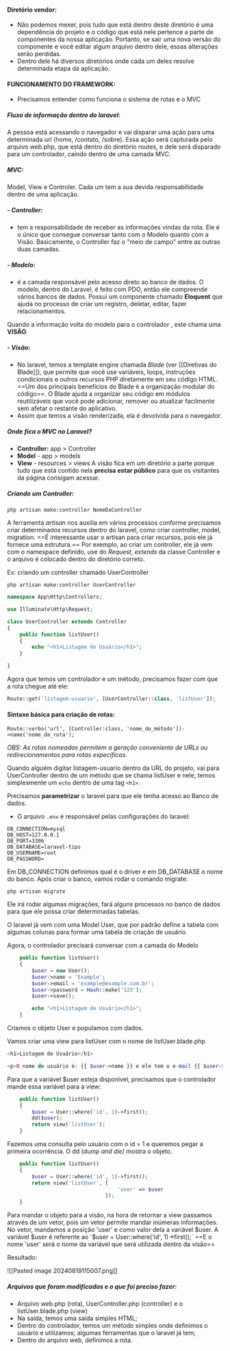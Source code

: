 
#### Diretório vendor:
- Não podemos mexer, pois tudo que está dentro deste diretório é uma dependência do projeto e o código que está nele pertence a parte de componentes da nossa aplicação. Portanto, se sair uma nova versão do componente e você editar algum arquivo dentro dele, essas alterações serão perdidas.
- Dentro dele há diversos diretórios onde cada um deles resolve determinada etapa da aplicação.

#### FUNCIONAMENTO DO FRAMEWORK:

- Precisamos entender como funciona o sistema de rotas e o MVC

##### **Fluxo de informação dentro do laravel:**
 
A pessoa está acessando o navegador e vai disparar uma ação para uma determinada url (home, /contato, /sobre). Essa ação será capturada pelo arquivo web.php, que está dentro do diretório routes, e dele será disparado para um controlador, caindo dentro de uma camada MVC. 

##### MVC:
Model, View e Controler. Cada um tem a sua devida responsabilidade dentro de uma aplicação.
##### -  Controller:
- tem a responsabilidade de receber as informações vindas da rota. Ele é o único que consegue conversar tanto com o Modelo quanto com a Visão. Basicamente, o Controller faz o "meio de campo" entre as outras duas camadas.
##### - Modelo: 
- é a camada responsável pelo acesso direto ao banco de dados. O modelo, dentro do Laravel, é feito com PDO, então ele compreende vários bancos de dados. Possui um componente chamado **Eloquent** que ajuda no processo de criar um registro, deletar, editar, fazer relacionamentos.

Quando a informação volta do modelo para o controlador , este chama uma **VISÃO**.

##### - Visão:  
- No laravel, temos a template engine chamada *Blade* (ver [[Diretivas do Blade]]), que permite que você use variáveis, loops, instruções condicionais e outros recursos PHP diretamente em seu código HTML. ==Um dos principais benefícios do Blade é a organização modular do código==. O Blade ajuda a organizar seu código em módulos reutilizáveis que você pode adicionar, remover ou atualizar facilmente sem afetar o restante do aplicativo.
- Assim que temos a visão renderizada, ela é devolvida para o navegador.

##### Onde fica o MVC no Laravel?

- **Controller:** app > Controller
- **Model** - app > models
- **View** - resources > views
A visão fica em um diretório a parte porque tudo que está contido nela **precisa estar público** para que os visitantes da página consigam acessar.

##### Criando um Controller:

``php artisan make:controller NomeDaController`` 

A ferramenta *artisan* nos auxilia em vários processos conforme precisamos criar determinados recursos dentro do laravel, como criar controller, model, migration. ==É interessante usar o artisan para criar recursos, pois ele já fornece uma estrutura.== Por exemplo, ao criar um controller, ele já vem com o namespace definido, use do *Request*, *extends* da classe Controller e o arquivo é colocado dentro do diretório correto. 

Ex: criando um controller chamado UserController

`php artisan make:controller UserController`

```php
namespace App\Http\Controllers;

use Illuminate\Http\Request;

class UserController extends Controller
{
    public function listUser()
    {
        echo "<h1>Listagem de Usuário</h1>";
    }

}
```

Agora que temos um controlador e um método, precisamos fazer com que a rota chegue até ele:

```php
Route::get('listagem-usuario', [UserController::class, 'listUser']);
```

#### Sintaxe básica para criação de rotas:

`Route::verbo('url', [Controller:class, 'nome_do_método'])->name('nome_da_rota');`

*OBS: As rotas nomeadas permitem a geração conveniente de URLs ou redirecionamentos para rotas específicas.*

Quando alguém digitar listagem-usuario dentro da URL do projeto, vai para UserController dentro de um método que se chama listUser e nele, temos simplesmente um `echo` dentro de uma tag `<h1>`.

Precisamos **parametrizar** o laravel para que ele tenha acesso ao Banco de dados.

- O arquivo `.env` é responsável pelas configurações do laravel:

```
DB_CONNECTION=mysql
DB_HOST=127.0.0.1
DB_PORT=3306
DB_DATABASE=laravel-tips
DB_USERNAME=root
DB_PASSWORD=
```

Em DB_CONNECTION definimos qual é o driver e em DB_DATABASE o nome do banco. Após criar o banco, vamos rodar o comando migrate:

`php artisan migrate`

Ele irá rodar algumas migrações, fará alguns processos no banco de dados para que ele possa criar determinadas tabelas.

O laravel já vem com uma Model User, que por padrão define a tabela com algumas colunas para formar uma tabela de criação de usuário.

Agora, o controlador precisará conversar com a camada do Modelo

```php
    public function listUser()
    {
        $user = new User();
        $user->name = 'Example';
        $user->email = 'example@example.com.br';
        $user->password = Hash::make('123');
        $user->save();

        echo "<h1>Listagem de Usuário</h1>";
    }
```

Criamos o objeto User e populamos com dados.

Vamos criar uma view para listUser com o nome de listUser.blade.php

```php
<h1>Listagem de Usuário</h1>

<p>O nome do usuário é: {{ $user->name }} e ele tem o e-mail {{ $user->email}}</p>
```

Para que a variável $user esteja disponível, precisamos que o controlador mande essa variável para a view:

```php
    public function listUser()
    {
        $user = User::where('id', 1)->first();
        dd($user);
        return view('listUser');
    }
```

Fazemos uma consulta pelo usuário com o id = 1 e queremos pegar a primeira ocorrência. O dd (*dump and die)* mostra o objeto.

```php
    public function listUser()
    {
        $user = User::where('id', 1)->first();
        return view('listUser', [
                                    'user' => $user
                                ]);
    }
```

Para mandar o objeto para a visão, na hora de retornar a view passamos através de um vetor, pois um vetor permite mandar inúmeras informações. No vetor, mandamos a posição 'user' e como valor dela a variável $user.
A variável $user é referente ao
`$user = User::where('id', 1)->first();`
==E o nome 'user' será o nome da variável que será utilizada dentro da visão==

Resultado:

![[Pasted image 20240819115007.png]]

##### Arquivos que foram modificados e o que foi preciso fazer:

- Arquivo web.php (rota), UserController.php (controller) e o listUser.blade.php (view) 
- Na saída, temos uma saída simples HTML;
- Dentro do controlador, temos um método simples onde definimos o usuário e utilizamos; algumas ferramentas que o laravel já tem;
- Dentro do arquivo web, definimos a rota.